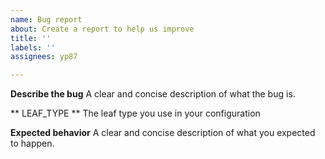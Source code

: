 ```yaml
---
name: Bug report
about: Create a report to help us improve
title: ''
labels: ''
assignees: yp87

---
```


**Describe the bug**
A clear and concise description of what the bug is.

** LEAF_TYPE **
The leaf type you use in your configuration

**Expected behavior**
A clear and concise description of what you expected to happen.
